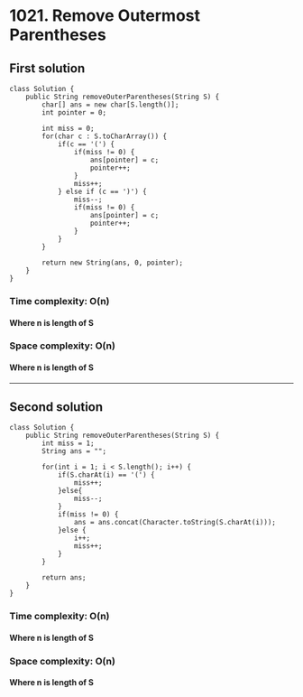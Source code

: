 # 1021. Remove Outermost Parentheses
## First solution
```
class Solution {
    public String removeOuterParentheses(String S) {
        char[] ans = new char[S.length()];
        int pointer = 0;
        
        int miss = 0;
        for(char c : S.toCharArray()) {
            if(c == '(') {
                if(miss != 0) {
                	ans[pointer] = c;
                	pointer++;
                }
                miss++;
            } else if (c == ')') {
            	miss--;
                if(miss != 0) {
                	ans[pointer] = c;
                	pointer++;
                }
            }
        }
        
        return new String(ans, 0, pointer);
    }
}
```
### Time complexity: O(n)
#### Where n is length of S
### Space complexity: O(n)
#### Where n is length of S
---
## Second solution
```
class Solution {
    public String removeOuterParentheses(String S) {
        int miss = 1;
		String ans = "";
		
		for(int i = 1; i < S.length(); i++) {
			if(S.charAt(i) == '(') {
				miss++;
			}else{
				miss--;
			}
			if(miss != 0) {
				ans = ans.concat(Character.toString(S.charAt(i)));
			}else {
				i++;
				miss++;
			}
		}
		
        return ans;
    }
}
```
### Time complexity: O(n)
#### Where n is length of S
### Space complexity: O(n)
#### Where n is length of S